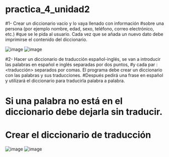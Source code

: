 # practica_4_unidad2
#1-  Crear un diccionario vacío y lo vaya llenado con información
#sobre una persona (por ejemplo nombre, edad, sexo, teléfono, correo electrónico, etc.) 
#que se le pida al usuario. Cada vez que se añada un nuevo dato debe imprimirse el contenido del diccionario.

![image](https://github.com/user-attachments/assets/8c750421-dd1f-4a0a-bcab-3ad8cbe2eff6)
![image](https://github.com/user-attachments/assets/7101e65f-3ca1-49b6-9ce9-933676cc23e4)

#2- Hacer un diccionario de traducción español-inglés, se van a introducir las palabras en español e inglés separadas por dos puntos,
#y cada par <palabra>:<traducción> separados por comas. El programa debe crear un diccionario con las palabras y sus traducciones. 
#Después pedirá una frase en español y utilizará el diccionario para traducirla palabra a palabra.
# Si una palabra no está en el diccionario debe dejarla sin traducir.
# Crear el diccionario de traducción

![image](https://github.com/user-attachments/assets/300a8104-bc5c-4618-b50f-00904d2e5e03)
![image](https://github.com/user-attachments/assets/d8caaf0e-ed25-4273-94ea-b354b9b184de)



